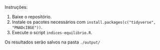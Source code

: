 Instruções:
1. Baixe o repositório.
2. Instale os pacotes necessários com ``install.packages(c("tidyverse", "PNADcIBGE"))``.
3. Execute o script ``indices-equilibrio.R``.

Os resultados serão salvos na pasta ``./output/``

